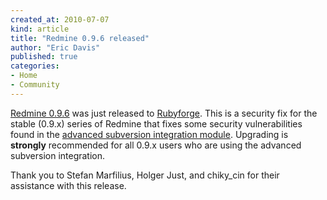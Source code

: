 ```yaml
---
created_at: 2010-07-07
kind: article
title: "Redmine 0.9.6 released"
author: "Eric Davis"
published: true
categories:
- Home
- Community
---
```


[Redmine 0.9.6][release] was just released to [Rubyforge][download].  This is a security fix for the stable (0.9.x) series of Redmine that fixes some security vulnerabilities found in the [advanced subversion integration module][Redmine.pm].  Upgrading is **strongly** recommended for all 0.9.x users who are using the advanced subversion integration.

Thank you to Stefan Marfilius, Holger Just, and chiky_cin for their assistance with this release.

[release]: http://www.redmine.org/news/41
[version]: http://www.redmine.org/versions/show/22
[0.9.4]: http://redmineblog.com/articles/redmine-0.9.4-released
[upgrade]: http://www.redmine.org/wiki/redmine/RedmineUpgrade
[download]: http://rubyforge.org/frs/?group_id=1850
[Redmine.pm]: http://www.redmine.org/wiki/redmine/Repositories_access_control_with_apache_mod_dav_svn_and_mod_perl
